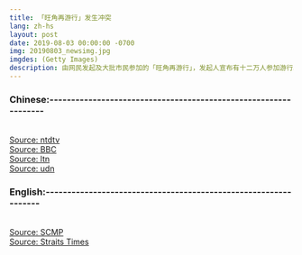 ```yaml
---
title: 「旺角再游行」发生冲突
lang: zh-hs
layout: post
date: 2019-08-03 00:00:00 -0700
img: 20190803_newsimg.jpg
imgdes: (Getty Images)
description: 由网民发起及大批市民参加的「旺角再游行」，发起人宣布有十二万人参加游行。游行队伍中途分成两支，主线按警方批准路线行进。中途一批示威者向尖沙咀前进，晚间警民又发生冲突，防暴警察向示威者发射多枚催泪弹清场。
---
```



### Chinese:----------------------------------------------------------------
<br>[Source: ntdtv](https://www.ntdtv.com/b5/2019/08/02/a102636292.html)
<br>[Source: BBC](https://www.bbc.com/zhongwen/trad/chinese-news-49219057)
<br>[Source: ltn](https://news.ltn.com.tw/news/world/breakingnews/2873433)
<br>[Source: udn](https://udn.com/news/story/7331/3967824)

### English:----------------------------------------------------------------
<br>[Source: SCMP](https://www.scmp.com/news/hong-kong/politics/article/3021301/mong-kok-march-kicks-warnings-zero-tolerance-violence-pro)
<br>[Source: Straits Times](https://www.straitstimes.com/asia/east-asia/hong-kong-protests-planned-rally-in-mongkok-gets-green-light-more-marches-ahead)